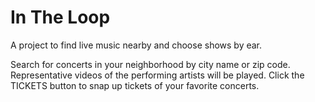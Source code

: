 # In The Loop
A project to find live music nearby and choose shows by ear.

Search for concerts in your neighborhood by city name or zip code. Representative videos of the performing artists will be played. Click the TICKETS button to snap up tickets of your favorite concerts.
